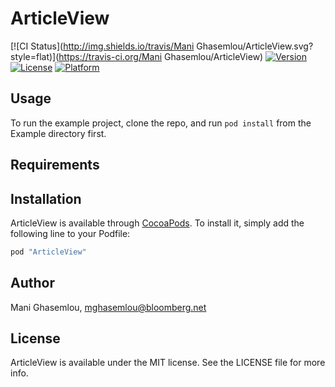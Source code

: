 # ArticleView

[![CI Status](http://img.shields.io/travis/Mani Ghasemlou/ArticleView.svg?style=flat)](https://travis-ci.org/Mani Ghasemlou/ArticleView)
[![Version](https://img.shields.io/cocoapods/v/ArticleView.svg?style=flat)](http://cocoapods.org/pods/ArticleView)
[![License](https://img.shields.io/cocoapods/l/ArticleView.svg?style=flat)](http://cocoapods.org/pods/ArticleView)
[![Platform](https://img.shields.io/cocoapods/p/ArticleView.svg?style=flat)](http://cocoapods.org/pods/ArticleView)

## Usage

To run the example project, clone the repo, and run `pod install` from the Example directory first.

## Requirements

## Installation

ArticleView is available through [CocoaPods](http://cocoapods.org). To install
it, simply add the following line to your Podfile:

```ruby
pod "ArticleView"
```

## Author

Mani Ghasemlou, mghasemlou@bloomberg.net

## License

ArticleView is available under the MIT license. See the LICENSE file for more info.
